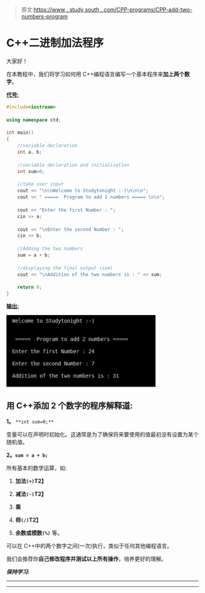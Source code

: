 > 原文:[https://www . study south . com/CPP-programs/CPP-add-two-numbers-program](https://www.studytonight.com/cpp-programs/cpp-adding-two-numbers-program)

# C++二进制加法程序

大家好！

在本教程中，我们将学习如何用 C++编程语言编写一个基本程序来**加上两个数字**。

<u>**代号:**</u>

```cpp
#include<iostream>

using namespace std;

int main()
{
    //variable declaration
    int a, b;

    //variable declaration and initialization  
    int sum=0;

    //take user input
    cout << "\n\nWelcome to Studytonight :-)\n\n\n";
    cout << " =====  Program to add 2 numbers ===== \n\n";

    cout << "Enter the first Number : ";
    cin >> a;

    cout << "\nEnter the second Number : ";
    cin >> b;

    //Adding the two numbers
    sum = a + b;

    //displaying the final output (sum)
    cout << "\nAddition of the two numbers is : " << sum;

    return 0;
}
```

<u>**输出:**</u>

![Output for adding 2 numbers](img/54494d82ffece26e2ad5811ca26cf515.png)

## 用 C++添加 2 个数字的程序解释道:

**1。** `**int sum=0;**`

变量可以在声明时初始化。这通常是为了确保将来要使用的值最初没有设置为某个随机值。

**2。`sum = a + b;`**

所有基本的数学运算，如:

1.  **加法`(+)`T2】**

2.  **减法`(-)`T2】**

3.  **乘**

4.  **师`(/)`T2】**

5.  **余数或模数`(%)`** 等。

可以在 C++中的两个数字之间(一次)执行，类似于任何其他编程语言。

我们会推荐你**自己修改程序并测试以上所有操作**，培养更好的理解。

***保持学习:***

* * *

* * *